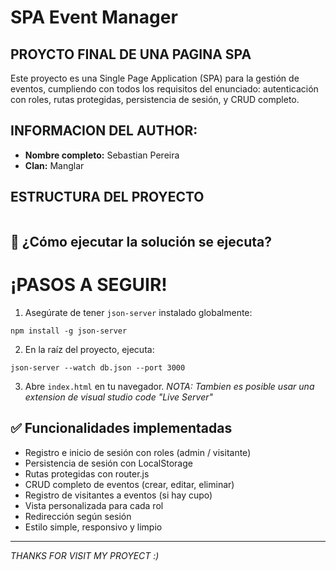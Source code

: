 # SPA Event Manager

## PROYCTO FINAL DE UNA PAGINA SPA

Este proyecto es una Single Page Application (SPA) para la gestión de eventos, cumpliendo con todos los requisitos del enunciado: autenticación con roles, rutas protegidas, persistencia de sesión, y CRUD completo.

## INFORMACION DEL AUTHOR:

- **Nombre completo:** Sebastian Pereira
- **Clan:** Manglar

## ESTRUCTURA DEL PROYECTO

<img href="./assets/img/datos/image-structure.png">

## 🚀 ¿Cómo ejecutar la solución se ejecuta?

# ¡PASOS A SEGUIR!

1. Asegúrate de tener `json-server` instalado globalmente:

```
npm install -g json-server
```

2. En la raíz del proyecto, ejecuta:

```
json-server --watch db.json --port 3000
```

3. Abre `index.html` en tu navegador.
  *NOTA: Tambien es posible usar una extension de visual studio code "Live Server"*

## ✅ Funcionalidades implementadas

- Registro e inicio de sesión con roles (admin / visitante)
- Persistencia de sesión con LocalStorage
- Rutas protegidas con router.js
- CRUD completo de eventos (crear, editar, eliminar)
- Registro de visitantes a eventos (si hay cupo)
- Vista personalizada para cada rol
- Redirección según sesión
- Estilo simple, responsivo y limpio

---

*THANKS FOR VISIT MY PROYECT :)*